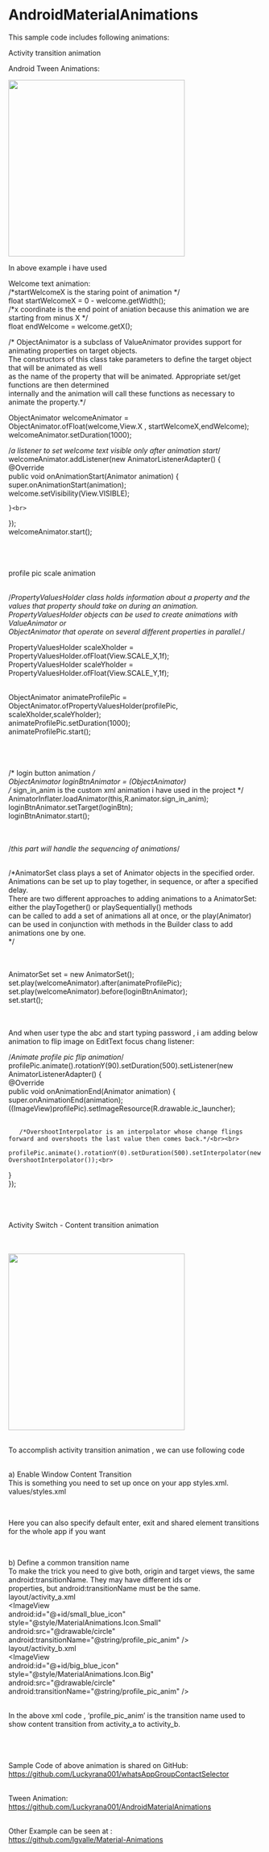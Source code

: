 # AndroidMaterialAnimations

This sample code includes following animations:



Activity transition animation




Android Tween Animations: 

<img src="https://github.com/Luckyrana001/AndroidMaterialAnimations/blob/master/anim.gif" width="350"/>




In above example i have used 

Welcome text animation:<br>
/*startWelcomeX is the staring point of animation */<br>
float startWelcomeX = 0 - welcome.getWidth();<br>
/*x coordinate is the end point of aniation because this animation we are starting from minus X */<br>
float endWelcome = welcome.getX();<br>

/* ObjectAnimator is a subclass of ValueAnimator provides support for animating properties on target objects.<br>
        The constructors of this class take parameters to define the target object that will be animated as well<br>
        as the name of the property that will be animated. Appropriate set/get functions are then determined<br>
internally and the animation will call these functions as necessary to animate the property.*/<br>

ObjectAnimator welcomeAnimator = ObjectAnimator.ofFloat(welcome,View.X , startWelcomeX,endWelcome);<br>
welcomeAnimator.setDuration(1000);<br>

/*a listener to set welcome text visible only after animation start*/<br>
welcomeAnimator.addListener(new AnimatorListenerAdapter() {<br>
    @Override<br>
    public void onAnimationStart(Animator animation) {<br>
        super.onAnimationStart(animation);<br>
        welcome.setVisibility(View.VISIBLE);<br>

    }<br>
});<br>
welcomeAnimator.start();<br><br><br><br>




profile pic scale animation<br><br>

/*PropertyValuesHolder class holds information about a property and the values that  property should take on during an animation.<br>
PropertyValuesHolder objects can be used to create animations with ValueAnimator or<br>
ObjectAnimator that operate on several different properties in parallel.*/<br>

PropertyValuesHolder scaleXholder = PropertyValuesHolder.ofFloat(View.SCALE_X,1f);<br>
PropertyValuesHolder scaleYholder = PropertyValuesHolder.ofFloat(View.SCALE_Y,1f);<br><br>

ObjectAnimator animateProfilePic = ObjectAnimator.ofPropertyValuesHolder(profilePic, scaleXholder,scaleYholder);<br>
animateProfilePic.setDuration(1000);<br>
animateProfilePic.start();<br><br><br><br>




/* login button animation */<br>
ObjectAnimator loginBtnAnimator = (ObjectAnimator) <br>
/* sign_in_anim is the custom xml animation i have used in the project */<br>
AnimatorInflater.loadAnimator(this,R.animator.sign_in_anim);<br>
loginBtnAnimator.setTarget(loginBtn);<br>
loginBtnAnimator.start();<br><br><br>


/*this part will handle the sequencing of animations*/<br><br>

/*AnimatorSet class plays a set of Animator objects in the specified order. Animations can be set up to play together, in sequence, or after a specified delay.<br>
There are two different approaches to adding animations to a AnimatorSet: either the playTogether() or playSequentially() methods<br>
can be called to add a set of animations all at once, or the play(Animator) can be used in conjunction with methods in the Builder class to add animations one by one.<br>
*/<br><br><br>


AnimatorSet set = new AnimatorSet();<br>
set.play(welcomeAnimator).after(animateProfilePic);<br>
set.play(welcomeAnimator).before(loginBtnAnimator);<br>
set.start();<br><br><br>



And when user type the abc and start typing password , i am adding below animation to flip image on EditText focus chang listener:<br>

/*Animate profile pic flip animation*/<br>
profilePic.animate().rotationY(90).setDuration(500).setListener(new AnimatorListenerAdapter() {<br>
   @Override<br>
   public void onAnimationEnd(Animator animation) {<br>
       super.onAnimationEnd(animation);<br>
       ((ImageView)profilePic).setImageResource(R.drawable.ic_launcher);<br><br>

       /*OvershootInterpolator is an interpolator whose change flings forward and overshoots the last value then comes back.*/<br><br>
       profilePic.animate().rotationY(0).setDuration(500).setInterpolator(new OvershootInterpolator());<br>
   }<br>
});<br><br><br><br>








Activity Switch - Content transition animation<br><br><br>



<img src="https://github.com/Luckyrana001/AndroidMaterialAnimations/blob/master/anim1.gif" width="350"/><br><br>



To accomplish activity transition animation , we can use following code<br><br>

a) Enable Window Content Transition<br>
This is something you need to set up once on your app styles.xml.<br>
values/styles.xml<br>
<style name="MaterialAnimations" parent="@style/Theme.AppCompat.Light.NoActionBar"><br>
    ...<br><br>
    <item name="android:windowContentTransitions">true</item<br>
    ...<br>
</style><br>
Here you can also specify default enter, exit and shared element transitions for the whole app if you want<br>
<style name="MaterialAnimations" parent="@style/Theme.AppCompat.Light.NoActionBar"><br>
    ...<br>
    <!-- specify enter and exit transitions --><br>
    <item name="android:windowEnterTransition">@transition/explode</item><br>
    <item name="android:windowExitTransition">@transition/explode</item><br><br>

    <!-- specify shared element transitions --><br>
    <item name="android:windowSharedElementEnterTransition">@transition/changebounds</item><br>
    <item name="android:windowSharedElementExitTransition">@transition/changebounds</item><br>
    ...<br>
</style><br>
b) Define a common transition name<br>
To make the trick you need to give both, origin and target views, the same android:transitionName. They may have different ids or<br> properties, but android:transitionName must be the same.<br>
layout/activity_a.xml<br>
<ImageView<br>
        android:id="@+id/small_blue_icon"<br>
        style="@style/MaterialAnimations.Icon.Small"<br>
        android:src="@drawable/circle"<br>
        android:transitionName="@string/profile_pic_anim" /><br>
layout/activity_b.xml<br>
<ImageView<br>
        android:id="@+id/big_blue_icon"<br>
        style="@style/MaterialAnimations.Icon.Big"<br>
        android:src="@drawable/circle"<br>
        android:transitionName="@string/profile_pic_anim" /><br><br>

In the above xml code , ‘profile_pic_anim’ is the transition name used to show content transition from activity_a to activity_b.<br><br><br><br>












Sample Code of above animation is shared on GitHub:<br>
https://github.com/Luckyrana001/whatsAppGroupContactSelector<br><br>

Tween Animation:<br>
https://github.com/Luckyrana001/AndroidMaterialAnimations<br><br>

Other Example can be seen at :<br>
https://github.com/lgvalle/Material-Animations<br><br>
